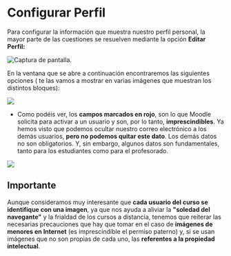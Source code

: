 
# Configurar Perfil

Para configurar la información que muestra nuestro perfil personal, la mayor parte de las cuestiones se resuelven mediante la opción **Editar Perfil:**

![Captura de pantalla.](/assets/Selección_214.png)

En la ventana que se abre a continuación encontraremos las siguientes opciones ( te las vamos a mostrar en varias imágenes que muestran los distintos bloques):

![](/assets/Selección_215b.png)

- Como podéis ver, los **campos marcados en rojo**, son lo que Moodle solicita para activar a un usuario y son, por lo tanto, **imprescindibles**. Ya hemos visto que podemos ocultar nuestro correo electrónico a los demás usuarios, **pero no podemos quitar este dato**. Los demás datos no son obligatorios. Y, sin embargo, algunos datos son fundamentales, tanto para los estudiantes como para el profesorado.

![](/assets/Selección_216.png)

## Importante

Aunque consideramos muy interesante que **cada usuario del curso se identifique con una imagen**, ya que nos ayuda a aliviar la **"soledad del navegante"** y la frialdad de los cursos a distancia, tenemos que reiterar las necesarias precauciones que hay que tomar en el caso de **imágenes de menores en Internet** (es imprescindible el permiso paterno) y, si se usan imágenes que no son propias de cada uno, las **referentes a la propiedad intelectual**.